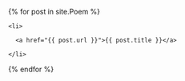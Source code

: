<ul>

  {% for post in site.Poem %}

    <li>

      <a href="{{ post.url }}">{{ post.title }}</a>

    </li>

  {% endfor %}

</ul>

